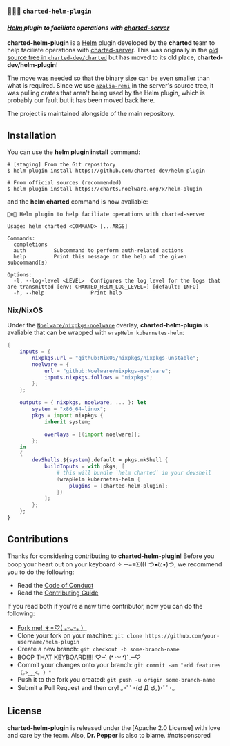 ### 🐻‍❄️🌺 `charted-helm-plugin`
#### *[Helm] plugin to faciliate operations with [charted-server]*

**charted-helm-plugin** is a [Helm] plugin developed by the **charted** team to help faciliate operations with [charted-server]. This was originally in the [old source tree in `charted-dev/charted`] but has moved to its old place, **charted-dev/helm-plugin**!

The move was needed so that the binary size can be even smaller than what is required. Since we use [`azalia-remi`] in the server's source tree, it was pulling crates that aren't being used by the Helm plugin, which is probably our fault but it has been moved back here.

The project is maintained alongside of the main repository.

## Installation
You can use the **helm plugin install** command:

```shell
# [staging] From the Git repository
$ helm plugin install https://github.com/charted-dev/helm-plugin

# From official sources (recommended)
$ helm plugin install https://charts.noelware.org/x/helm-plugin
```

and the **helm charted** command is now avaliable:

```shell
🐻‍❄️🌺 Helm plugin to help faciliate operations with charted-server

Usage: helm charted <COMMAND> [...ARGS]

Commands:
  completions
  auth         Subcommand to perform auth-related actions
  help         Print this message or the help of the given subcommand(s)

Options:
  -l, --log-level <LEVEL>  Configures the log level for the logs that are transmitted [env: CHARTED_HELM_LOG_LEVEL=] [default: INFO]
  -h, --help               Print help
```

### Nix/NixOS
Under the [`Noelware/nixpkgs-noelware`] overlay, **charted-helm-plugin** is avaliable that can be wrapped with `wrapHelm kubernetes-helm`:

```nix
{
    inputs = {
        nixpkgs.url = "github:NixOS/nixpkgs/nixpkgs-unstable";
        noelware = {
            url = "github:Noelware/nixpkgs-noelware";
            inputs.nixpkgs.follows = "nixpkgs";
        };
    };

    outputs = { nixpkgs, noelware, ... }: let
        system = "x86_64-linux";
        pkgs = import nixpkgs {
            inherit system;

            overlays = [(import noelware)];
        };
    in
    {
        devShells.${system}.default = pkgs.mkShell {
            buildInputs = with pkgs; [
                # this will bundle `helm charted` in your devshell
                (wrapHelm kubernetes-helm {
                    plugins = [charted-helm-plugin];
                })
            ];
        };
    };
}
```

## Contributions
Thanks for considering contributing to **charted-helm-plugin**! Before you boop your heart out on your keyboard ✧ ─=≡Σ((( つ•̀ω•́)つ, we recommend you to do the following:

-   Read the [Code of Conduct](./.github/CODE_OF_CONDUCT.md)
-   Read the [Contributing Guide](./.github/CONTRIBUTING.md)

If you read both if you're a new time contributor, now you can do the following:

-   [Fork me! ＊\*♡( ⁎ᵕᴗᵕ⁎ ）](https://github.com/charted-dev/helm-plugin/fork)
-   Clone your fork on your machine: `git clone https://github.com/your-username/helm-plugin`
-   Create a new branch: `git checkout -b some-branch-name`
-   BOOP THAT KEYBOARD!!!! ♡┉ˏ͛ (❛ 〰 ❛)ˊˎ┉♡
-   Commit your changes onto your branch: `git commit -am "add features （｡>‿‿<｡ ）"`
-   Push it to the fork you created: `git push -u origin some-branch-name`
-   Submit a Pull Request and then cry! ｡･ﾟﾟ･(థ Д థ。)･ﾟﾟ･｡

## License
**charted-helm-plugin** is released under the [Apache 2.0 License] with love and care by the team. Also, **Dr. Pepper** is also to blame. #notsponsored

[old source tree in `charted-dev/charted`]: https://github.com/charted-dev/charted/tree/56fe557b186ce8ca1743f5d783dec335d2b39175/crates/helm/plugin
[`Noelware/nixpkgs-noelware`]: https://github.com/Noelware/nixpkgs-noelware
[charted-server]: https://charts.noelware.org
[`azalia-remi`]: https://github.com/Noelware/azalia/tree/master/crates/remi
[Helm]: https://helm.sh
